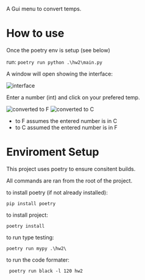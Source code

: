 A Gui menu to convert temps.

# How to use

Once the poetry env is setup (see below)

run:
```poetry run python .\hw2\main.py```

A window will open showing the interface:

![interface](images/gui.png)

Enter a number (int) and click on your prefered temp.

![converted to F](images/converted.png)
![converted to C](images/convertedtoC.png)


- to F assumes the entered number is in C
- to C assumed the entered number is in F

# Enviroment Setup

This project uses poetry to ensure consitent builds.

All commands are ran from the root of the project.

to install poetry (if not already installed): 

```pip install poetry```

to install project:

```poetry install```

to run type testing:

```poetry run mypy .\hw2\```

to run the code formater:

``` poetry run black -l 120 hw2```